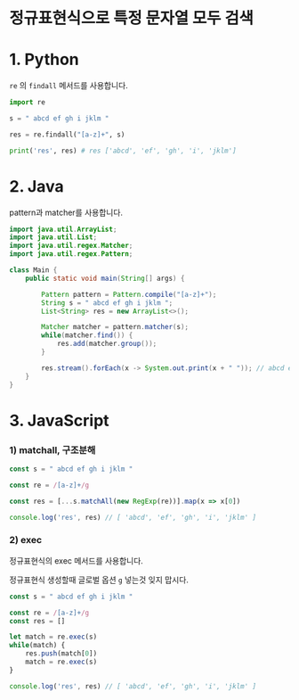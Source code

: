 # 정규표현식으로 특정 문자열 모두 검색

# 1. Python
`re` 의 `findall` 메서드를 사용합니다.

```python
import re

s = " abcd ef gh i jklm "

res = re.findall("[a-z]+", s)

print('res', res) # res ['abcd', 'ef', 'gh', 'i', 'jklm']
```


# 2. Java
pattern과 matcher를 사용합니다.

```java
import java.util.ArrayList;
import java.util.List;
import java.util.regex.Matcher;
import java.util.regex.Pattern;

class Main {
    public static void main(String[] args) {

        Pattern pattern = Pattern.compile("[a-z]+");
        String s = " abcd ef gh i jklm ";
        List<String> res = new ArrayList<>();

        Matcher matcher = pattern.matcher(s);
        while(matcher.find()) {
            res.add(matcher.group());
        }

        res.stream().forEach(x -> System.out.print(x + " ")); // abcd ef gh i jklm
    }
}
```

# 3. JavaScript
### 1) matchall, 구조분해
```js
const s = " abcd ef gh i jklm "

const re = /[a-z]+/g

const res = [...s.matchAll(new RegExp(re))].map(x => x[0])

console.log('res', res) // [ 'abcd', 'ef', 'gh', 'i', 'jklm' ]
```

### 2) exec
정규표현식의 exec 메서드를 사용합니다.

정규표현식 생성할때 글로벌 옵션 `g` 넣는것 잊지 맙시다.
```js
const s = " abcd ef gh i jklm "

const re = /[a-z]+/g
const res = []

let match = re.exec(s)
while(match) {
    res.push(match[0])
    match = re.exec(s)
}

console.log('res', res) // [ 'abcd', 'ef', 'gh', 'i', 'jklm' ]
```